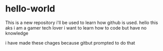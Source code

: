 # hello-world
This is a new repository i'll be used to learn how github is used.
hello this aks
i am a gamer
tech lover
i want to learn how to code but have no knowledge

i have made these chages because gitbut prompted to do that
